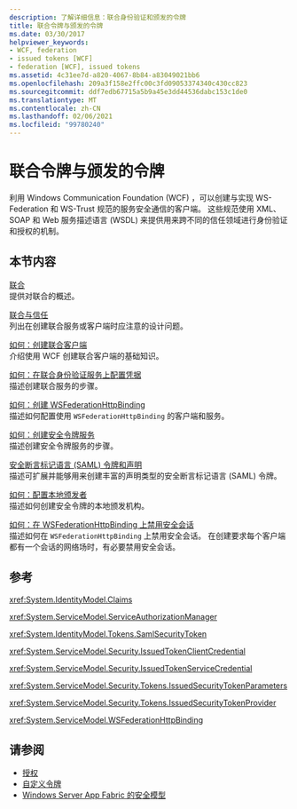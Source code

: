 ```yaml
---
description: 了解详细信息：联合身份验证和颁发的令牌
title: 联合令牌与颁发的令牌
ms.date: 03/30/2017
helpviewer_keywords:
- WCF, federation
- issued tokens [WCF]
- federation [WCF], issued tokens
ms.assetid: 4c31ee7d-a820-4067-8b84-a83049021bb6
ms.openlocfilehash: 209a3f158e2ffc00c3fd09053374340c430cc823
ms.sourcegitcommit: ddf7edb67715a5b9a45e3dd44536dabc153c1de0
ms.translationtype: MT
ms.contentlocale: zh-CN
ms.lasthandoff: 02/06/2021
ms.locfileid: "99780240"
---
```

# <a name="federation-and-issued-tokens"></a>联合令牌与颁发的令牌

利用 Windows Communication Foundation (WCF) ，可以创建与实现 WS-Federation 和 WS-Trust 规范的服务安全通信的客户端。 这些规范使用 XML、SOAP 和 Web 服务描述语言 (WSDL) 来提供用来跨不同的信任领域进行身份验证和授权的机制。  
  
## <a name="in-this-section"></a>本节内容  

 [联合](federation.md)  
 提供对联合的概述。  
  
 [联合与信任](federation-and-trust.md)  
 列出在创建联合服务或客户端时应注意的设计问题。  
  
 [如何：创建联合客户端](how-to-create-a-federated-client.md)  
 介绍使用 WCF 创建联合客户端的基础知识。  
  
 [如何：在联合身份验证服务上配置凭据](how-to-configure-credentials-on-a-federation-service.md)  
 描述创建联合服务的步骤。  
  
 [如何：创建 WSFederationHttpBinding](how-to-create-a-wsfederationhttpbinding.md)  
 描述如何配置使用 `WSFederationHttpBinding` 的客户端和服务。  
  
 [如何：创建安全令牌服务](how-to-create-a-security-token-service.md)  
 描述创建安全令牌服务的步骤。  
  
 [安全断言标记语言 (SAML) 令牌和声明](saml-tokens-and-claims.md)  
 描述可扩展并能够用来创建丰富的声明类型的安全断言标记语言 (SAML) 令牌。  
  
 [如何：配置本地颁发者](how-to-configure-a-local-issuer.md)  
 描述如何创建安全令牌的本地颁发机构。  
  
 [如何：在 WSFederationHttpBinding 上禁用安全会话](how-to-disable-secure-sessions-on-a-wsfederationhttpbinding.md)  
 描述如何在 `WSFederationHttpBinding` 上禁用安全会话。 在创建要求每个客户端都有一个会话的网络场时，有必要禁用安全会话。  
  
## <a name="reference"></a>参考  

 <xref:System.IdentityModel.Claims>  
  
 <xref:System.ServiceModel.ServiceAuthorizationManager>  
  
 <xref:System.IdentityModel.Tokens.SamlSecurityToken>  
  
 <xref:System.ServiceModel.Security.IssuedTokenClientCredential>  
  
 <xref:System.ServiceModel.Security.IssuedTokenServiceCredential>  
  
 <xref:System.ServiceModel.Security.Tokens.IssuedSecurityTokenParameters>  
  
 <xref:System.ServiceModel.Security.Tokens.IssuedSecurityTokenProvider>  
  
 <xref:System.ServiceModel.WSFederationHttpBinding>  
  
## <a name="see-also"></a>请参阅

- [授权](authorization-in-wcf.md)
- [自定义令牌](../extending/custom-tokens.md)
- [Windows Server App Fabric 的安全模型](/previous-versions/appfabric/ee677202(v=azure.10))
